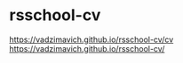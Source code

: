 # rsschool-cv
https://vadzimavich.github.io/rsschool-cv/cv
https://vadzimavich.github.io/rsschool-cv/